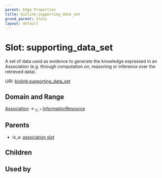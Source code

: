 ```yaml
---
parent: Edge Properties
title: biolink:supporting_data_set
grand_parent: Slots
layout: default
---
```


# Slot: supporting_data_set


A set of data used as evidence to generate the knowledge expressed in an Association (e.g. through computation on, reasoning or inference over the retrieved data).

URI: [biolink:supporting_data_set](https://w3id.org/biolink/supporting_data_set)

## Domain and Range

[Association](Association.md) ->  <sub>0..\*</sub> [InformationResource](InformationResource.md)

## Parents

 *  is_a: [association slot](association_slot.md)

## Children


## Used by


